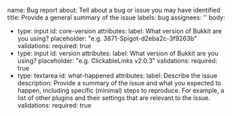 name: Bug report
about: Tell about a bug or issue you may have identified
title: Provide a general summary of the issue
labels: bug
assignees: ''
body:
  - type: input
    id: core-version
    attributes:
      label: What version of Bukkit are you using?
      placeholder: "e.g. 3871-Spigot-d2eba2c-3f9263b"
    validations:
      required: true
  - type: input
    id: version
    attributes:
      label: What version of Bukkit are you using?
      placeholder: "e.g. ClickableLinks v2.0.3"
    validations:
      required: true
  - type: textarea
    id: what-happened
    attributes:
      label: Describe the issue
      description: Provide a summary of the issue and what you expected to happen, including specific (minimal) steps to reproduce. For example, a list of other plugins and their settings that are relevant to the issue.
    validations:
      required: true